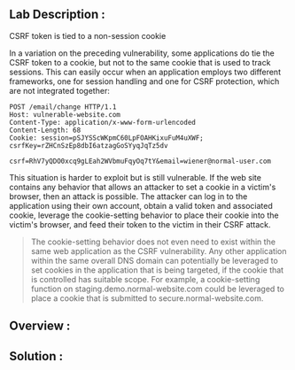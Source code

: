 ## Lab Description :


CSRF token is tied to a non-session cookie

In a variation on the preceding vulnerability, some applications do tie the CSRF token to a cookie, but not to the same cookie that is used to track sessions. This can easily occur when an application employs two different frameworks, one for session handling and one for CSRF protection, which are not integrated together:
```http
POST /email/change HTTP/1.1
Host: vulnerable-website.com
Content-Type: application/x-www-form-urlencoded
Content-Length: 68
Cookie: session=pSJYSScWKpmC60LpFOAHKixuFuM4uXWF; csrfKey=rZHCnSzEp8dbI6atzagGoSYyqJqTz5dv

csrf=RhV7yQDO0xcq9gLEah2WVbmuFqyOq7tY&email=wiener@normal-user.com
```

This situation is harder to exploit but is still vulnerable. If the web site contains any behavior that allows an attacker to set a cookie in a victim's browser, then an attack is possible. The attacker can log in to the application using their own account, obtain a valid token and associated cookie, leverage the cookie-setting behavior to place their cookie into the victim's browser, and feed their token to the victim in their CSRF attack. 

> The cookie-setting behavior does not even need to exist within the same web application as the CSRF vulnerability. Any other application within the same overall DNS domain can potentially be
leveraged to set cookies in the application that is being targeted, if the cookie that is controlled has suitable scope. For example, a cookie-setting function on staging.demo.normal-website.com
could be leveraged to place a cookie that is submitted to secure.normal-website.com. 

## Overview :

## Solution :

